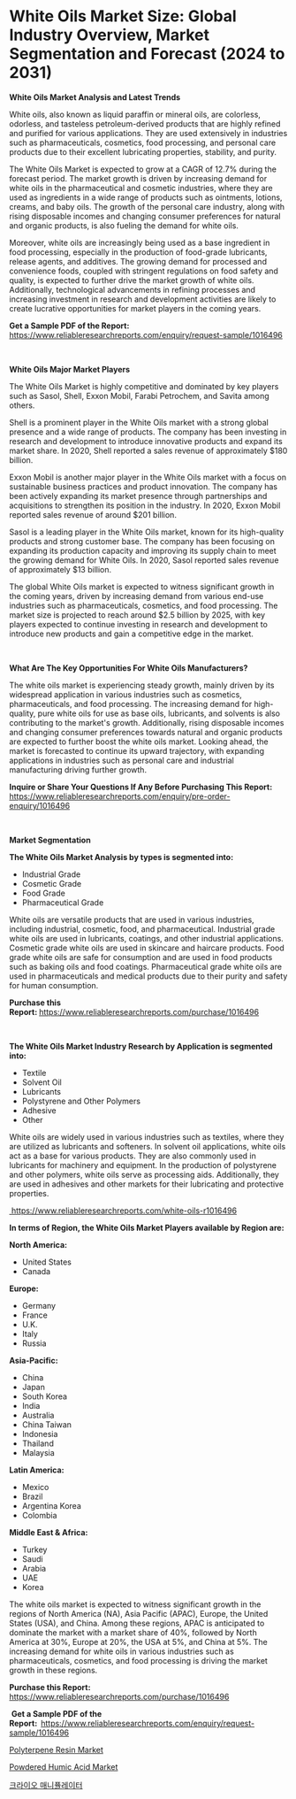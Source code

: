 <p><h1>White Oils Market Size: Global Industry Overview, Market Segmentation and Forecast (2024 to 2031)</h1></p><p><strong>White Oils Market Analysis and Latest Trends</strong></p>
<p><p>White oils, also known as liquid paraffin or mineral oils, are colorless, odorless, and tasteless petroleum-derived products that are highly refined and purified for various applications. They are used extensively in industries such as pharmaceuticals, cosmetics, food processing, and personal care products due to their excellent lubricating properties, stability, and purity.</p><p>The White Oils Market is expected to grow at a CAGR of 12.7% during the forecast period. The market growth is driven by increasing demand for white oils in the pharmaceutical and cosmetic industries, where they are used as ingredients in a wide range of products such as ointments, lotions, creams, and baby oils. The growth of the personal care industry, along with rising disposable incomes and changing consumer preferences for natural and organic products, is also fueling the demand for white oils.</p><p>Moreover, white oils are increasingly being used as a base ingredient in food processing, especially in the production of food-grade lubricants, release agents, and additives. The growing demand for processed and convenience foods, coupled with stringent regulations on food safety and quality, is expected to further drive the market growth of white oils. Additionally, technological advancements in refining processes and increasing investment in research and development activities are likely to create lucrative opportunities for market players in the coming years.</p></p>
<p><strong>Get a Sample PDF of the Report:&nbsp;</strong> <a href="https://www.reliableresearchreports.com/enquiry/request-sample/1016496">https://www.reliableresearchreports.com/enquiry/request-sample/1016496</a></p>
<p>&nbsp;</p>
<p><strong>White Oils Major Market Players</strong></p>
<p><p>The White Oils Market is highly competitive and dominated by key players such as Sasol, Shell, Exxon Mobil, Farabi Petrochem, and Savita among others.</p><p>Shell is a prominent player in the White Oils market with a strong global presence and a wide range of products. The company has been investing in research and development to introduce innovative products and expand its market share. In 2020, Shell reported a sales revenue of approximately $180 billion.</p><p>Exxon Mobil is another major player in the White Oils market with a focus on sustainable business practices and product innovation. The company has been actively expanding its market presence through partnerships and acquisitions to strengthen its position in the industry. In 2020, Exxon Mobil reported sales revenue of around $201 billion.</p><p>Sasol is a leading player in the White Oils market, known for its high-quality products and strong customer base. The company has been focusing on expanding its production capacity and improving its supply chain to meet the growing demand for White Oils. In 2020, Sasol reported sales revenue of approximately $13 billion.</p><p>The global White Oils market is expected to witness significant growth in the coming years, driven by increasing demand from various end-use industries such as pharmaceuticals, cosmetics, and food processing. The market size is projected to reach around $2.5 billion by 2025, with key players expected to continue investing in research and development to introduce new products and gain a competitive edge in the market.</p></p>
<p>&nbsp;</p>
<p><strong>What Are The Key Opportunities For White Oils Manufacturers?</strong></p>
<p><p>The white oils market is experiencing steady growth, mainly driven by its widespread application in various industries such as cosmetics, pharmaceuticals, and food processing. The increasing demand for high-quality, pure white oils for use as base oils, lubricants, and solvents is also contributing to the market's growth. Additionally, rising disposable incomes and changing consumer preferences towards natural and organic products are expected to further boost the white oils market. Looking ahead, the market is forecasted to continue its upward trajectory, with expanding applications in industries such as personal care and industrial manufacturing driving further growth.</p></p>
<p><strong>Inquire or Share Your Questions If Any Before Purchasing This Report:</strong> <a href="https://www.reliableresearchreports.com/enquiry/pre-order-enquiry/1016496">https://www.reliableresearchreports.com/enquiry/pre-order-enquiry/1016496</a></p>
<p>&nbsp;</p>
<p><strong>Market Segmentation</strong></p>
<p><strong>The White Oils Market Analysis by types is segmented into:</strong></p>
<p><ul><li>Industrial Grade</li><li>Cosmetic Grade</li><li>Food Grade</li><li>Pharmaceutical Grade</li></ul></p>
<p><p>White oils are versatile products that are used in various industries, including industrial, cosmetic, food, and pharmaceutical. Industrial grade white oils are used in lubricants, coatings, and other industrial applications. Cosmetic grade white oils are used in skincare and haircare products. Food grade white oils are safe for consumption and are used in food products such as baking oils and food coatings. Pharmaceutical grade white oils are used in pharmaceuticals and medical products due to their purity and safety for human consumption.</p></p>
<p><strong>Purchase this Report:&nbsp;</strong><a href="https://www.reliableresearchreports.com/purchase/1016496">https://www.reliableresearchreports.com/purchase/1016496</a></p>
<p>&nbsp;</p>
<p><strong>The White Oils Market Industry Research by Application is segmented into:</strong></p>
<p><ul><li>Textile</li><li>Solvent Oil</li><li>Lubricants</li><li>Polystyrene and Other Polymers</li><li>Adhesive</li><li>Other</li></ul></p>
<p><p>White oils are widely used in various industries such as textiles, where they are utilized as lubricants and softeners. In solvent oil applications, white oils act as a base for various products. They are also commonly used in lubricants for machinery and equipment. In the production of polystyrene and other polymers, white oils serve as processing aids. Additionally, they are used in adhesives and other markets for their lubricating and protective properties.</p></p>
<p><a href="https://www.reliableresearchreports.com/white-oils-r1016496">&nbsp;https://www.reliableresearchreports.com/white-oils-r1016496</a></p>
<p><strong>In terms of Region, the White Oils Market Players available by Region are:</strong></p>
<p>
    <p> <strong> North America: </strong>
        <ul>
            <li>United States</li>
            <li>Canada</li>
        </ul>
        </p> 
    <p> <strong> Europe: </strong>
        <ul>
            <li>Germany</li>
            <li>France</li>
            <li>U.K.</li>
            <li>Italy</li>
            <li>Russia</li>
        </ul>
        </p> 
    <p> <strong> Asia-Pacific: </strong>
        <ul>
            <li>China</li>
            <li>Japan</li>
            <li>South Korea</li>
            <li>India</li>
            <li>Australia</li>
            <li>China Taiwan</li>
            <li>Indonesia</li>
            <li>Thailand</li>
            <li>Malaysia</li>
        </ul>
        </p> 
    <p> <strong> Latin America: </strong>
        <ul>
            <li>Mexico</li>
            <li>Brazil</li>
            <li>Argentina Korea</li>
            <li>Colombia</li>
        </ul>
        </p> 
    <p> <strong> Middle East & Africa: </strong>
        <ul>
            <li>Turkey</li>
            <li>Saudi</li>
            <li>Arabia</li>
            <li>UAE</li>
            <li>Korea</li>
        </ul>
    </p>
    </p>
<p><p>The white oils market is expected to witness significant growth in the regions of North America (NA), Asia Pacific (APAC), Europe, the United States (USA), and China. Among these regions, APAC is anticipated to dominate the market with a market share of 40%, followed by North America at 30%, Europe at 20%, the USA at 5%, and China at 5%. The increasing demand for white oils in various industries such as pharmaceuticals, cosmetics, and food processing is driving the market growth in these regions.</p></p>
<p><strong>Purchase this Report: </strong><a href="https://www.reliableresearchreports.com/purchase/1016496">https://www.reliableresearchreports.com/purchase/1016496</a></p>
<p>&nbsp;<strong>Get a Sample PDF of the Report:&nbsp;&nbsp;</strong><a href="https://www.reliableresearchreports.com/enquiry/request-sample/1016496">https://www.reliableresearchreports.com/enquiry/request-sample/1016496</a></p>
<p><strong></strong></p>
<p><p><a href="https://github.com/theanastasiyah/Market-Research-Report-List-1/blob/main/polyterpene-resin-market.md">Polyterpene Resin Market</a></p><p><a href="https://github.com/khlifeservices/Market-Research-Report-List-1/blob/main/powdered-humic-acid-market.md">Powdered Humic Acid Market</a></p><p><a href="https://github.com/dollarearner151/Market-Research-Report-List-1/blob/main/6564242119046.md">크라이오 매니퓰레이터</a></p></p>
